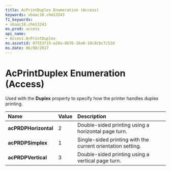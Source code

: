 ```yaml
---
title: AcPrintDuplex Enumeration (Access)
keywords: vbaac10.chm13243
f1_keywords:
- vbaac10.chm13243
ms.prod: access
api_name:
- Access.AcPrintDuplex
ms.assetid: 07553f15-a28a-0b76-18a0-10c8cbc7c53d
ms.date: 06/08/2017
---
```



# AcPrintDuplex Enumeration (Access)

Used with the **Duplex** property to specify how the printer handles duplex printing.



|**Name**|**Value**|**Description**|
|:-----|:-----|:-----|
|**acPRDPHorizontal**|2|Double-sided printing using a horizontal page turn.|
|**acPRDPSimplex**|1|Single-sided printing with the current orientation setting.|
|**acPRDPVertical**|3|Double-sided printing using a vertical page turn.|

